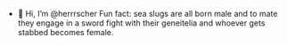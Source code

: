 - 👋 Hi, I’m @herrrscher
  Fun fact: sea slugs are all born male and to mate they engage in a sword fight with their geneitelia and whoever gets stabbed becomes female.

<!---
herrrscher/herrrscher is a ✨ special ✨ repository because its `README.md` (this file) appears on your GitHub profile.
You can click the Preview link to take a look at your changes.
--->
